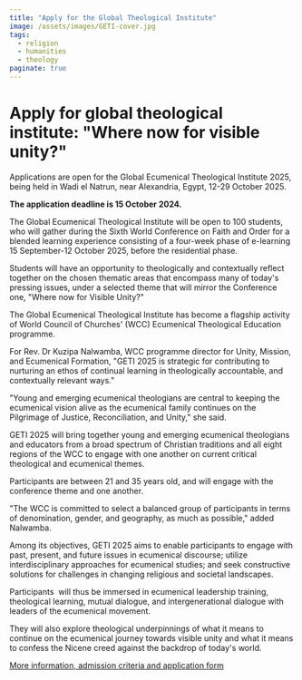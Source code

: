 ```yaml
---
title: "Apply for the Global Theological Institute"
image: /assets/images/GETI-cover.jpg
tags:
  - religion
  - humanities
  - theology
paginate: true   
---
```

Apply for global theological institute: "Where now for visible unity?"
======================================================================

Applications are open for the Global Ecumenical Theological Institute 2025, being held in Wadi el Natrun, near Alexandria, Egypt, 12-29 October 2025. 

**The application deadline is 15 October 2024.**

The Global Ecumenical Theological Institute will be open to 100 students, who will gather during the Sixth World Conference on Faith and Order for a blended learning experience consisting of a four-week phase of e-learning 15 September-12 October 2025, before the residential phase. 

Students will have an opportunity to theologically and contextually reflect together on the chosen thematic areas that encompass many of today's pressing issues, under a selected theme that will mirror the Conference one, "Where now for Visible Unity?"

The Global Ecumenical Theological Institute has become a flagship activity of World Council of Churches' (WCC) Ecumenical Theological Education programme. 

For Rev. Dr Kuzipa Nalwamba, WCC programme director for Unity, Mission, and Ecumenical Formation, "GETI 2025 is strategic for contributing to nurturing an ethos of continual learning in theologically accountable, and contextually relevant ways."

"Young and emerging ecumenical theologians are central to keeping the ecumenical vision alive as the ecumenical family continues on the Pilgrimage of Justice, Reconciliation, and Unity," she said.

GETI 2025 will bring together young and emerging ecumenical theologians and educators from a broad spectrum of Christian traditions and all eight regions of the WCC to engage with one another on current critical theological and ecumenical themes.

Participants are between 21 and 35 years old, and will engage with the conference theme and one another. 

"The WCC is committed to select a balanced group of participants in terms of denomination, gender, and geography, as much as possible," added Nalwamba.

Among its objectives, GETI 2025 aims to enable participants to engage with past, present, and future issues in ecumenical discourse; utilize interdisciplinary approaches for ecumenical studies; and seek constructive solutions for challenges in changing religious and societal landscapes.

Participants  will thus be immersed in ecumenical leadership training, theological learning, mutual dialogue, and intergenerational dialogue with leaders of the ecumenical movement. 

They will also explore theological underpinnings of what it means to continue on the ecumenical journey towards visible unity and what it means to confess the Nicene creed against the backdrop of today's world.  

[More information, admission criteria and application form](https://oikoumene.org/what-we-do/ecumenical-theological-education-ete#global-ecumenical-theological-institute)